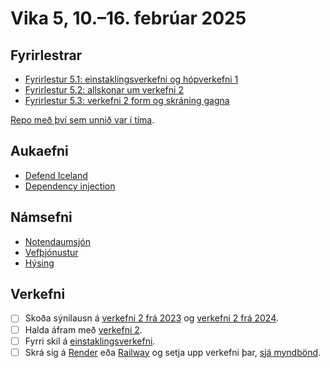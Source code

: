 # Vika 5, 10.–16. febrúar 2025

## Fyrirlestrar

- [Fyrirlestur 5.1: einstaklingsverkefni og hópverkefni 1](https://youtu.be/abHe9ADi2VI)
- [Fyrirlestur 5.2: allskonar um verkefni 2](https://youtu.be/wp5_-hB_9w4)
- [Fyrirlestur 5.3: verkefni 2 form og skráning gagna](https://youtu.be/TnZcVXcV2TI)

[Repo með því sem unnið var í tíma](https://github.com/vefforritun/vef2-2025-v2-unnid-i-tima).

## Aukaefni

- [Defend Iceland](https://defendiceland.is/)
- [Dependency injection](https://en.wikipedia.org/wiki/Dependency_injection)

## Námsefni

- [Notendaumsjón](../namsefni/12.users/)
- [Vefþjónustur](../namsefni/13.vefthjonustur/)
- [Hýsing](../namsefni/14.hosting/)

## Verkefni

- [ ] Skoða sýnilausn á [verkefni 2 frá 2023](https://github.com/vefforritun/vef2-2023-v2-synilausn) og [verkefni 2 frá 2024](https://github.com/vefforritun/vef2-2024-v2-synilausn).
- [ ] Halda áfram með [verkefni 2](https://github.com/vefforritun/vef2-2025-v2).
- [ ] Fyrri skil á [einstaklingsverkefni](https://github.com/vefforritun/vef2-2025-einstaklings).
- [ ] Skrá sig á [Render](https://render.com/) eða [Railway](https://railway.app/) og setja upp verkefni þar, [sjá myndbönd](../namsefni/14.hosting/).
